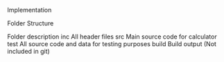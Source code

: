 Implementation

Folder Structure

Folder    	description
inc	     All header files
src	    Main source code for calculator
test	  All source code and data for testing purposes
build	  Build output (Not included in git)
